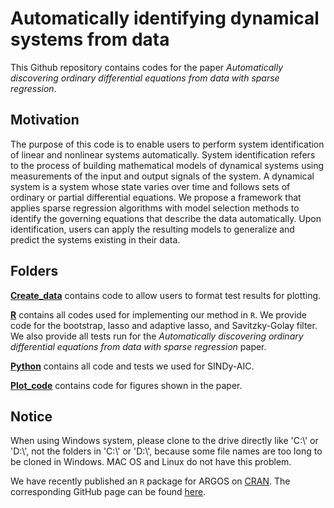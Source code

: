 # Automatically identifying dynamical systems from data

This Github repository contains codes for the paper _Automatically discovering ordinary differential equations from data with sparse regression_.

## Motivation

The purpose of this code is to enable users to perform system identification of linear and nonlinear systems automatically.
System identification refers to the process of building mathematical models of dynamical systems using measurements of the input and output signals of the system.
A dynamical system is a system whose state varies over time and follows sets of ordinary or partial differential equations.
We propose a framework that applies sparse regression algorithms with model selection methods to identify the governing equations that describe the data automatically.
Upon identification, users can apply the resulting models to generalize and predict the systems existing in their data.

## Folders

[**Create_data**](https://github.com/kevinegan31/AutomaticSparseRegression/tree/master/Data) contains code to allow users to format test results for plotting.

[**R**](https://github.com/kevinegan31/AutomaticSparseRegression/tree/master/R_Code) contains all codes used for implementing our method in `R`.
We provide code for the bootstrap, lasso and adaptive lasso, and Savitzky-Golay filter.
We also provide all tests run for the _Automatically discovering ordinary differential equations from data with sparse regression_ paper.

[**Python**](https://github.com/kevinegan31/AutomaticSparseRegression/tree/master/Python_Code) contains all code and tests we used for SINDy-AIC.

[**Plot_code**](https://github.com/kevinegan31/AutomaticSparseRegression/tree/master/Plot_Code) contains code for figures shown in the paper.

## Notice

When using Windows system, please clone to the drive directly like 'C:\\' or 'D:\\', not the folders in 'C:\\' or 'D:\\', because some file names are too long to be cloned in Windows.
MAC OS and Linux do not have this problem.

We have recently published an `R` package for ARGOS on [CRAN](https://cran.r-project.org/web/packages/ARGOS/index.html).
The corresponding GitHub page can be found [here](https://github.com/kevinegan31/ARGOS-Package).
